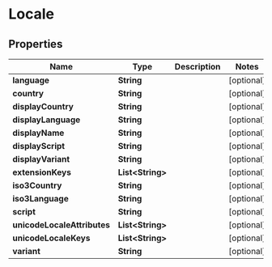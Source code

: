 
# Locale

## Properties
Name | Type | Description | Notes
------------ | ------------- | ------------- | -------------
**language** | **String** |  |  [optional]
**country** | **String** |  |  [optional]
**displayCountry** | **String** |  |  [optional]
**displayLanguage** | **String** |  |  [optional]
**displayName** | **String** |  |  [optional]
**displayScript** | **String** |  |  [optional]
**displayVariant** | **String** |  |  [optional]
**extensionKeys** | **List&lt;String&gt;** |  |  [optional]
**iso3Country** | **String** |  |  [optional]
**iso3Language** | **String** |  |  [optional]
**script** | **String** |  |  [optional]
**unicodeLocaleAttributes** | **List&lt;String&gt;** |  |  [optional]
**unicodeLocaleKeys** | **List&lt;String&gt;** |  |  [optional]
**variant** | **String** |  |  [optional]




